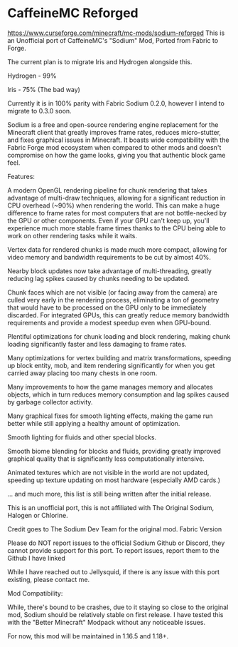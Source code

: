 # CaffeineMC Reforged
https://www.curseforge.com/minecraft/mc-mods/sodium-reforged
This is an Unofficial port of CaffeineMC's "Sodium" Mod, Ported from Fabric to Forge.

The current plan is to migrate Iris and Hydrogen alongside this.

Hydrogen - 99%

Iris - 75% (The bad way)

 

Currently it is in 100% parity with Fabric Sodium 0.2.0, however I intend to migrate to 0.3.0 soon.

 

Sodium is a free and open-source rendering engine replacement for the Minecraft client that greatly improves frame rates, reduces micro-stutter, and fixes graphical issues in Minecraft. It boasts wide compatibility with the Fabric Forge mod ecosystem when compared to other mods and doesn't compromise on how the game looks, giving you that authentic block game feel.

 

Features:

A modern OpenGL rendering pipeline for chunk rendering that takes advantage of multi-draw techniques, allowing for a significant reduction in CPU overhead (~90%) when rendering the world. This can make a huge difference to frame rates for most computers that are not bottle-necked by the GPU or other components. Even if your GPU can't keep up, you'll experience much more stable frame times thanks to the CPU being able to work on other rendering tasks while it waits.

Vertex data for rendered chunks is made much more compact, allowing for video memory and bandwidth requirements to be cut by almost 40%.

Nearby block updates now take advantage of multi-threading, greatly reducing lag spikes caused by chunks needing to be updated.

Chunk faces which are not visible (or facing away from the camera) are culled very early in the rendering process, eliminating a ton of geometry that would have to be processed on the GPU only to be immediately discarded. For integrated GPUs, this can greatly reduce memory bandwidth requirements and provide a modest speedup even when GPU-bound.

Plentiful optimizations for chunk loading and block rendering, making chunk loading significantly faster and less damaging to frame rates. 

Many optimizations for vertex building and matrix transformations, speeding up block entity, mob, and item rendering significantly for when you get carried away placing too many chests in one room.

Many improvements to how the game manages memory and allocates objects, which in turn reduces memory consumption and lag spikes caused by garbage collector activity.

Many graphical fixes for smooth lighting effects, making the game run better while still applying a healthy amount of optimization.

Smooth lighting for fluids and other special blocks. 

Smooth biome blending for blocks and fluids, providing greatly improved graphical quality that is significantly less computationally intensive. 

Animated textures which are not visible in the world are not updated, speeding up texture updating on most hardware (especially AMD cards.)

... and much more, this list is still being written after the initial release.

 

 

 

This is an unofficial port, this is not affiliated with The Original Sodium, Halogen or Chlorine.

Credit goes to The Sodium Dev Team for the original mod. Fabric Version

Please do NOT report issues to the official Sodium Github or Discord, they cannot provide support for this port. To report issues, report them to the Github I have linked

 

While I have reached out to Jellysquid, if there is any issue with this port existing, please contact me.

 

Mod Compatibility:

While, there's bound to be crashes, due to it staying so close to the original mod, Sodium should be relatively stable on first release. I have tested this with the "Better Minecraft" Modpack without any noticeable issues.

 

For now, this mod will be maintained in 1.16.5 and 1.18+.

